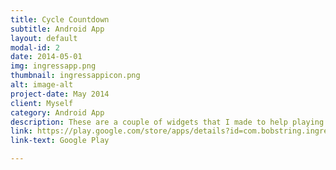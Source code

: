 ```yaml
---
title: Cycle Countdown
subtitle: Android App
layout: default
modal-id: 2
date: 2014-05-01
img: ingressapp.png
thumbnail: ingressappicon.png
alt: image-alt
project-date: May 2014
client: Myself
category: Android App
description: These are a couple of widgets that I made to help playing the virtual realyty game Ingress
link: https://play.google.com/store/apps/details?id=com.bobstring.ingresscheckpointcountdown
link-text: Google Play

---
```

